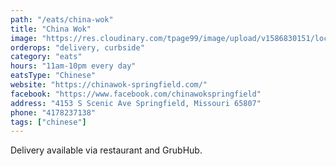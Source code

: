 ```yaml
---
path: "/eats/china-wok"
title: "China Wok"
image: "https://res.cloudinary.com/tpage99/image/upload/v1586830151/local417eats/local417eatslogo.png"
orderops: "delivery, curbside"
category: "eats"
hours: "11am-10pm every day"
eatsType: "Chinese"
website: "https://chinawok-springfield.com/"
facebook: "https://www.facebook.com/chinawokspringfield"
address: "4153 S Scenic Ave Springfield, Missouri 65807"
phone: "4178237138"
tags: ["chinese"]
---
```


Delivery available via restaurant and GrubHub.
